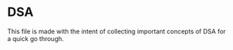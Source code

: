 # DSA
This file is made with the intent of collecting important concepts of DSA for a quick go through.
